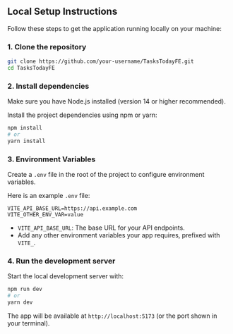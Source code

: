 ## Local Setup Instructions

Follow these steps to get the application running locally on your machine:

### 1. Clone the repository

```bash
git clone https://github.com/your-username/TasksTodayFE.git
cd TasksTodayFE
```

### 2. Install dependencies

Make sure you have Node.js installed (version 14 or higher recommended).

Install the project dependencies using npm or yarn:

```bash
npm install
# or
yarn install
```

### 3. Environment Variables

Create a `.env` file in the root of the project to configure environment variables.

Here is an example `.env` file:

```
VITE_API_BASE_URL=https://api.example.com
VITE_OTHER_ENV_VAR=value
```

- `VITE_API_BASE_URL`: The base URL for your API endpoints.
- Add any other environment variables your app requires, prefixed with `VITE_`.

### 4. Run the development server

Start the local development server with:

```bash
npm run dev
# or
yarn dev
```

The app will be available at `http://localhost:5173` (or the port shown in your terminal).